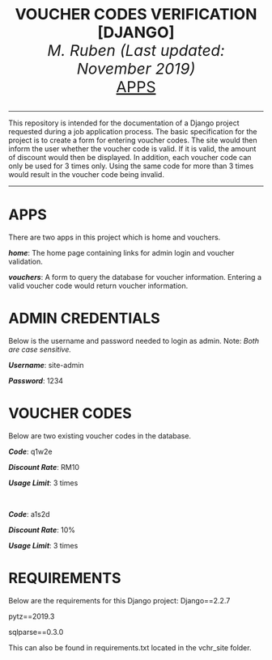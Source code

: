 <htmml>
<p align="center" style = "font-size:30">
  <b> VOUCHER CODES VERIFICATION [DJANGO] </b><br>
  <i> M. Ruben (Last updated: November 2019) </i><br>
  <a href=https://github.com/m-rbn/vouchers_django/blob/master/README.md#apps>APPS</a>
</p>
<hr>
<p>This repository is intended for the documentation of a Django project requested during a job application process. 
The basic specification for the project is to create a form for entering voucher codes. The site would then inform the user whether the voucher code is valid.
If it is valid, the amount of discount would then be displayed. In addition, each voucher code can only be used for 3 times only.
Using the same code for more than 3 times would result in the voucher code being invalid.</p> 
<hr>
</html>

# APPS
There are two apps in this project which is home and vouchers.

***home***: The home page containing links for admin login and voucher validation.

***vouchers***: A form to query the database for voucher information. Entering a valid voucher code would return voucher information.

# ADMIN CREDENTIALS
Below is the username and password needed to login as admin. Note: *Both are case sensitive.*

***Username***: site-admin 

***Password***: 1234

# VOUCHER CODES 
Below are two existing voucher codes in the database.

***Code***: q1w2e
 
***Discount Rate***: RM10 

***Usage Limit***: 3 times 

<br> 

***Code***: a1s2d 

***Discount Rate***: 10% 

***Usage Limit***: 3 times

# REQUIREMENTS 
Below are the requirements for this Django project: 
Django==2.2.7

pytz==2019.3

sqlparse==0.3.0

This can also be found in requirements.txt located in the vchr_site folder.







 













